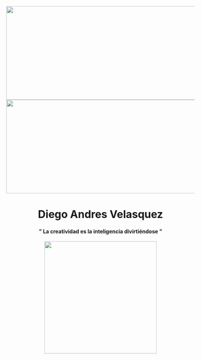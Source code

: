 
<div id="header" align="center">


<div  id="gifs">

<img src="https://media.giphy.com/media/eCwAEs05phtK/giphy.gif" width="1000px" height="250px">


</div>
<img src="https://media.giphy.com/media/eCwAEs05phtK/giphy.gif" width="900px" height="250px">


<h1>Diego Andres Velasquez</h1>
<h4>" La creatividad es la inteligencia divirtiéndose "</h4>
  <img src="https://media.giphy.com/media/0lGElDgkbXFRKXsAro/giphy-downsized-large.gif"  width="300px">
</div>


